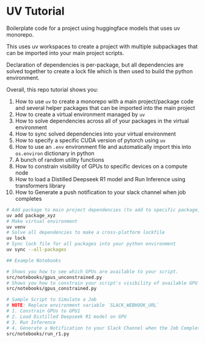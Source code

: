 # UV Tutorial

Boilerplate code for a project using huggingface models that uses uv monorepo.

This uses uv workspaces to create a project with multiple subpackages that can be imported into your main project scripts. 

Declaration of dependencies is per-package, but all dependencies are solved together to create a lock file which is then used to build the python environment.

Overall, this repo tutorial shows you:
1. How to use `uv` to create a monorepo with a main project/package code and several helper packages that can be imported into the main project
2. How to create a virtual environment managed by `uv`
3. How to solve dependencies across all of your packages in the virtual environment
4. How to sync solved dependencies into your virtual environment
5. How to specify a specific CUDA version of pytorch using `uv`
6. How to use an `.env` environment file and automatically import this into `os.environ` dictionary in python
7. A bunch of random utility functions
8. How to constrain visibility of GPUs to specific devices on a compute node
9. How to load a Distilled Deepseek R1 model and Run Inference using transformers library
10. How to Generate a push notification to your slack channel when job completes

```sh
# Add package to main project dependencies (to add to specific package, cd into package dir)
uv add package_xyz
# Make virtual environment
uv venv
# Solve all dependencies to make a cross-platform lockfile
uv lock
# Sync lock file for all packages into your python environment
uv sync --all-packages
```


```sh
## Example Notebooks

# Shows you how to see which GPUs are available to your script.
src/notebooks/gpus_unconstrained.py
# Shows you how to constrain your script's visibility of available GPU devices
src/notebooks/gpus_constrained.py

# Sample Script to Simulate a Job
# NOTE: Replace environment variable `SLACK_WEBHOOK_URL`
# 1. Constrain GPUs to GPU1
# 2. Load Distilled Deepseek R1 model on GPU
# 3. Run Inference
# 4. Generate a Notification to your Slack Channel when the Job Completes
src/notebooks/run_r1.py
```
